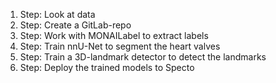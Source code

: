 1. Step: Look at data
2. Step: Create a GitLab-repo
3. Step: Work with MONAILabel to extract labels
4. Step: Train nnU-Net to segment the heart valves
5. Step: Train a 3D-landmark detector to detect the landmarks
6. Step: Deploy the trained models to Specto
